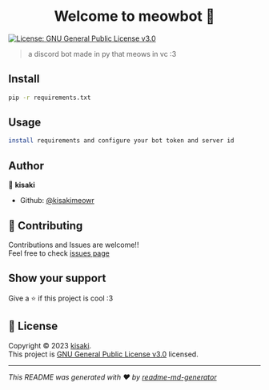<h1 align="center">Welcome to meowbot 👋</h1>
<p>
  <a href="https://choosealicense.com/licenses/gpl-3.0/" target="_blank">
    <img alt="License: GNU General Public License v3.0" src="https://img.shields.io/badge/License-GNU General Public License v3.0-yellow.svg" />
  </a>
</p>

> a discord bot made in py that meows in vc :3

## Install

```sh
pip -r requirements.txt
```

## Usage

```sh
install requirements and configure your bot token and server id 
```

## Author

👤 **kisaki**

* Github: [@kisakimeowr](https://github.com/kisakimeowr)

## 🤝 Contributing

Contributions and Issues are welcome!!<br />Feel free to check [issues page](https://github.com/kisakimeowr/meowbot/issues)
## Show your support

Give a ⭐️ if this project is cool :3

## 📝 License

Copyright © 2023 [kisaki](https://github.com/kisakimeowr).<br />
This project is [GNU General Public License v3.0](https://choosealicense.com/licenses/gpl-3.0/) licensed.

***
_This README was generated with ❤️ by [readme-md-generator](https://github.com/kefranabg/readme-md-generator)_

